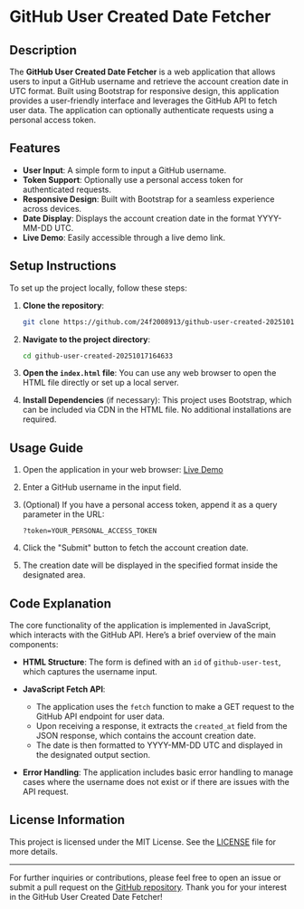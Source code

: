# GitHub User Created Date Fetcher

## Description
The **GitHub User Created Date Fetcher** is a web application that allows users to input a GitHub username and retrieve the account creation date in UTC format. Built using Bootstrap for responsive design, this application provides a user-friendly interface and leverages the GitHub API to fetch user data. The application can optionally authenticate requests using a personal access token.

## Features
- **User Input**: A simple form to input a GitHub username.
- **Token Support**: Optionally use a personal access token for authenticated requests.
- **Responsive Design**: Built with Bootstrap for a seamless experience across devices.
- **Date Display**: Displays the account creation date in the format YYYY-MM-DD UTC.
- **Live Demo**: Easily accessible through a live demo link.

## Setup Instructions
To set up the project locally, follow these steps:

1. **Clone the repository**:
   ```bash
   git clone https://github.com/24f2008913/github-user-created-20251017164633.git
   ```

2. **Navigate to the project directory**:
   ```bash
   cd github-user-created-20251017164633
   ```

3. **Open the `index.html` file**:
   You can use any web browser to open the HTML file directly or set up a local server.

4. **Install Dependencies** (if necessary):
   This project uses Bootstrap, which can be included via CDN in the HTML file. No additional installations are required.

## Usage Guide
1. Open the application in your web browser:
   [Live Demo](https://24f2008913.github.io/github-user-created-20251017164633/)

2. Enter a GitHub username in the input field.

3. (Optional) If you have a personal access token, append it as a query parameter in the URL:
   ```
   ?token=YOUR_PERSONAL_ACCESS_TOKEN
   ```

4. Click the "Submit" button to fetch the account creation date.

5. The creation date will be displayed in the specified format inside the designated area.

## Code Explanation
The core functionality of the application is implemented in JavaScript, which interacts with the GitHub API. Here’s a brief overview of the main components:

- **HTML Structure**: The form is defined with an `id` of `github-user-test`, which captures the username input.
  
- **JavaScript Fetch API**: 
   - The application uses the `fetch` function to make a GET request to the GitHub API endpoint for user data.
   - Upon receiving a response, it extracts the `created_at` field from the JSON response, which contains the account creation date.
   - The date is then formatted to YYYY-MM-DD UTC and displayed in the designated output section.

- **Error Handling**: The application includes basic error handling to manage cases where the username does not exist or if there are issues with the API request.

## License Information
This project is licensed under the MIT License. See the [LICENSE](LICENSE) file for more details.

---

For further inquiries or contributions, please feel free to open an issue or submit a pull request on the [GitHub repository](https://github.com/24f2008913/github-user-created-20251017164633). Thank you for your interest in the GitHub User Created Date Fetcher!